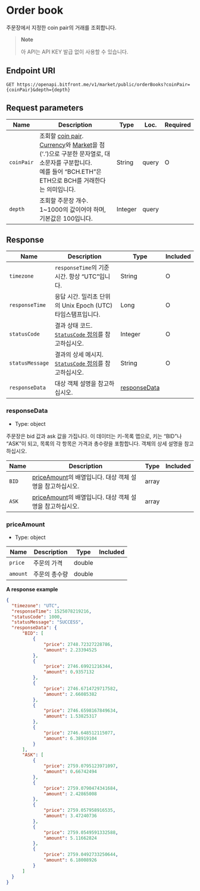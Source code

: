 # Order book

주문장에서 지정한 coin pair의 거래를 조회합니다.

> **Note**
> 
> 아 API는 API KEY 발급 없이 사용할 수 있습니다.

## Endpoint URI

    GET https://openapi.bitfront.me/v1/market/public/orderBooks?coinPair={coinPair}&depth={depth}

## Request parameters

| Name       | Description                                                                                                                                                                                                                      | Type    | Loc.  | Required |
| ---------- | -------------------------------------------------------------------------------------------------------------------------------------------------------------------------------------------------------------------------------- | ------- | ----- | -------- |
| `coinPair` | 조회할 [coin pair](/ko/5_Terms.md#coin-pair). [Currency](/ko/5_Terms.md#currency-for-coin-trading)와 [Market](/ko/5_Terms.md#market-for-coin-trading)을 점(‘.’)으로 구분한 문자열로, 대소문자를 구분합니다. <br/>예를 들어 “BCH.ETH”은 ETH으로 BCH를 거래한다는 의미입니다. | String  | query | O        |
| `depth`    | 조회할 주문장 개수. 1\~1000의 값이어야 하며, 기본값은 100입니다.                                                                                                                                                                                       | Integer | query |          |

## Response

| Name            | Description                                                             | Type                          | Included |
| --------------- | ----------------------------------------------------------------------- | ----------------------------- | -------- |
| `timezone`      | `responseTime`의 기준 시간. 항상 “UTC”입니다.                                     | String                        | O        |
| `responseTime`  | 응답 시간. 밀리초 단위의 Unix Epoch (UTC) 타임스탬프입니다.                               | Long                          | O        |
| `statusCode`    | 결과 상태 코드. [`StatusCode` 정의](/ko/1_Overview.md#statuscode-정의)를 참고하십시오.   | Integer                       | O        |
| `statusMessage` | 결과의 상세 메시지. [`StatusCode` 정의](/ko/1_Overview.md#statuscode-정의)를 참고하십시오. | String                        | O        |
| `responseData`  | 대상 객체 설명을 참고하십시오.                                                       | [responseData](#responsedata) |          |

### responseData

  - Type: object

주문장은 bid 값과 ask 값을 가집니다.
이 데이터는 키-목록 맵으로, 키는 “BID”나 “ASK”이 되고, 목록의 각 항목은 가격과 총수량을 포함합니다. 객체의 상세 설명을 참고하십시오.

| Name  | Description                                           | Type  | Included |
| ----- | ----------------------------------------------------- | ----- | -------- |
| `BID` | [priceAmount](#priceamount)의 배열입니다. 대상 객체 설명을 참고하십시오. | array |          |
| `ASK` | [priceAmount](#priceamount)의 배열입니다. 대상 객체 설명을 참고하십시오. | array |          |

### priceAmount

  - Type: object

| Name     | Description | Type   | Included |
| -------- | ----------- | ------ | -------- |
| `price`  | 주문의 가격      | double |          |
| `amount` | 주문의 총수량     | double |          |

**A response example**

``` json
{
  "timezone": "UTC",
  "responseTime": 1525078219216,
  "statusCode": 1000,
  "statusMessage": "SUCCESS",
  "responseData": {
      "BID": [
          {
              "price": 2748.72327228786,
              "amount": 2.23394525
          },
          {
              "price": 2746.69921216344,
              "amount": 0.9357132
          },
          {
              "price": 2746.6714729717582,
              "amount": 2.66085382
          },
          {
              "price": 2746.6598167849634,
              "amount": 1.53825317
          },
          {
              "price": 2746.648512115077,
              "amount": 6.38919104
          }
      ],
      "ASK": [
          {
              "price": 2759.0795123971097,
              "amount": 0.66742494
          },
          {
              "price": 2759.0790474341684,
              "amount": 2.42865008
          },
          {
              "price": 2759.057958916535,
              "amount": 3.47240736
          },
          {
              "price": 2759.0549591332588,
              "amount": 5.11662824
          },
          {
              "price": 2759.0492733250644,
              "amount": 6.18008926
          }
      ]
  }
}
```
